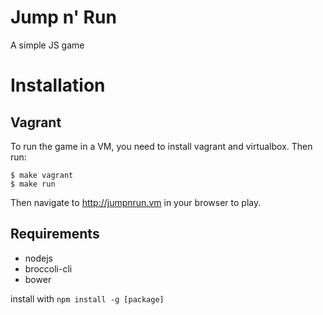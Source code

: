 # Jump n' Run

A simple JS game

# Installation

## Vagrant
To run the game in a VM, you need to install vagrant and virtualbox. Then run:
```
$ make vagrant
$ make run
```
Then navigate to http://jumpnrun.vm in your browser to play.

## Requirements
* nodejs
* broccoli-cli
* bower

install with `npm install -g [package]`

